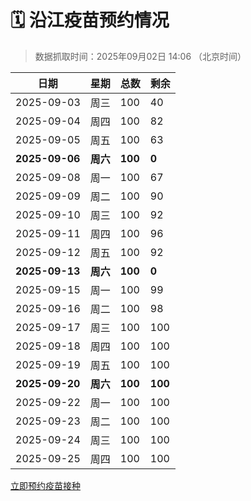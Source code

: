 # 🗓️ 沿江疫苗预约情况

> 数据抓取时间：2025年09月02日 14:06 （北京时间）

| 日期 | 星期 | 总数 | 剩余 |
|------|------|------|------|
| 2025-09-03 | 周三 | 100 | 40 |
| 2025-09-04 | 周四 | 100 | 82 |
| 2025-09-05 | 周五 | 100 | 63 |
| **2025-09-06** | **周六** | **100** | **0** |
| 2025-09-08 | 周一 | 100 | 67 |
| 2025-09-09 | 周二 | 100 | 90 |
| 2025-09-10 | 周三 | 100 | 92 |
| 2025-09-11 | 周四 | 100 | 96 |
| 2025-09-12 | 周五 | 100 | 92 |
| **2025-09-13** | **周六** | **100** | **0** |
| 2025-09-15 | 周一 | 100 | 99 |
| 2025-09-16 | 周二 | 100 | 98 |
| 2025-09-17 | 周三 | 100 | 100 |
| 2025-09-18 | 周四 | 100 | 100 |
| 2025-09-19 | 周五 | 100 | 100 |
| **2025-09-20** | **周六** | **100** | **100** |
| 2025-09-22 | 周一 | 100 | 100 |
| 2025-09-23 | 周二 | 100 | 100 |
| 2025-09-24 | 周三 | 100 | 100 |
| 2025-09-25 | 周四 | 100 | 100 |


<div class="button-container">
<a class="btn" href="http://yfzweb.ishequ.net/#/login" target="_blank">立即预约疫苗接种</a>
</div>
